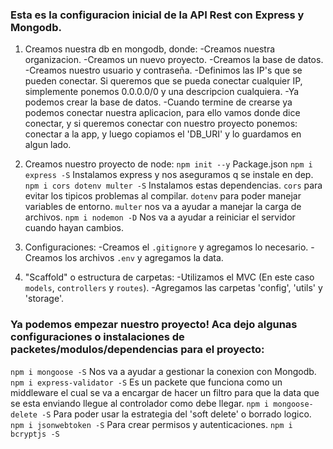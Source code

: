 ### Esta es la configuracion inicial de la API Rest con Express y Mongodb.

1. Creamos nuestra db en mongodb, donde:
   -Creamos nuestra organizacion.
   -Creamos un nuevo proyecto.
   -Creamos la base de datos.
   -Creamos nuestro usuario y contraseña.
   -Definimos las IP's que se pueden conectar. Si queremos que se pueda conectar cualquier IP, simplemente ponemos 0.0.0.0/0 y una descripcion cualquiera.
   -Ya podemos crear la base de datos.
   -Cuando termine de crearse ya podemos conectar nuestra aplicacion, para ello vamos donde dice conectar, y si queremos conectar con nuestro proyecto ponemos: conectar a la app, y luego copiamos el 'DB_URI' y lo guardamos en algun lado.

2. Creamos nuestro proyecto de node:
   `npm init --y` Package.json
   `npm i express -S` Instalamos express y nos aseguramos q se instale en dep.
   `npm i cors dotenv multer -S` Instalamos estas dependencias. `cors` para evitar los tipicos problemas al compilar. `dotenv` para poder manejar variables de entorno. `multer` nos va a ayudar a manejar la carga de archivos.
   `npm i nodemon -D` Nos va a ayudar a reiniciar el servidor cuando hayan cambios.

3. Configuraciones:
   -Creamos el `.gitignore` y agregamos lo necesario.
   -Creamos los archivos `.env` y agregamos la data.

4. "Scaffold" o estructura de carpetas:
   -Utilizamos el MVC (En este caso `models`, `controllers` y `routes`).
   -Agregamos las carpetas 'config', 'utils' y 'storage'.

### Ya podemos empezar nuestro proyecto! Aca dejo algunas configuraciones o instalaciones de packetes/modulos/dependencias para el proyecto:

`npm i mongoose -S` Nos va a ayudar a gestionar la conexion con Mongodb.
`npm i express-validator -S` Es un packete que funciona como un middleware el cual se va a encargar de hacer un filtro para que la data que se esta enviando llegue al controlador como debe llegar.
`npm i mongoose-delete -S` Para poder usar la estrategia del 'soft delete' o borrado logico.
`npm i jsonwebtoken -S` Para crear permisos y autenticaciones.
`npm i bcryptjs -S`
